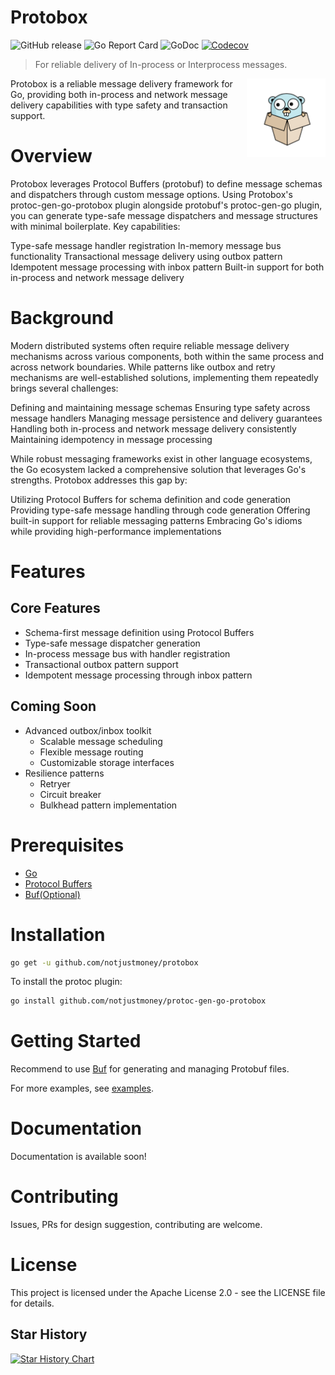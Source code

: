 # Protobox
![GitHub release](https://img.shields.io/github/release/notjustmoney/protobox.svg)
![Go Report Card](https://goreportcard.com/badge/github.com/notjustmoney/protobox)
![GoDoc](https://godoc.org/github.com/notjustmoney/protobox?status.svg)
[![Codecov](https://codecov.io/gh/notjustmoney/protobox/branch/main/graph/badge.svg)](https://codecov.io/gh/notjustmoney/protobox)


> For reliable delivery of In-process or Interprocess messages.

<img src="./logo/protobox-gopher.png" style="width: 25%; float: right; margin: 0 0 10px 20px;" alt="protobox-gopher">

Protobox is a reliable message delivery framework for Go, providing both in-process and network message delivery capabilities with type safety and transaction support.



# Overview
Protobox leverages Protocol Buffers (protobuf) to define message schemas and dispatchers through custom message options. Using Protobox's protoc-gen-go-protobox plugin alongside protobuf's protoc-gen-go plugin, you can generate type-safe message dispatchers and message structures with minimal boilerplate.
Key capabilities:

Type-safe message handler registration
In-memory message bus functionality
Transactional message delivery using outbox pattern
Idempotent message processing with inbox pattern
Built-in support for both in-process and network message delivery


# Background
Modern distributed systems often require reliable message delivery mechanisms across various components, both within the same process and across network boundaries. While patterns like outbox and retry mechanisms are well-established solutions, implementing them repeatedly brings several challenges:

Defining and maintaining message schemas
Ensuring type safety across message handlers
Managing message persistence and delivery guarantees
Handling both in-process and network message delivery consistently
Maintaining idempotency in message processing

While robust messaging frameworks exist in other language ecosystems, the Go ecosystem lacked a comprehensive solution that leverages Go's strengths. Protobox addresses this gap by:

Utilizing Protocol Buffers for schema definition and code generation
Providing type-safe message handling through code generation
Offering built-in support for reliable messaging patterns
Embracing Go's idioms while providing high-performance implementations

# Features
## Core Features

- Schema-first message definition using Protocol Buffers
- Type-safe message dispatcher generation
- In-process message bus with handler registration
- Transactional outbox pattern support
- Idempotent message processing through inbox pattern

## Coming Soon

- Advanced outbox/inbox toolkit
  - Scalable message scheduling
  - Flexible message routing
  - Customizable storage interfaces
- Resilience patterns
  - Retryer
  - Circuit breaker
  - Bulkhead pattern implementation

# Prerequisites
- [Go](https://golang.org/dl/)
- [Protocol Buffers](https://developers.google.com/protocol-buffers/docs/downloads)
- [Buf(Optional)](https://docs.buf.build/installation)

# Installation
```bash
go get -u github.com/notjustmoney/protobox
```

To install the protoc plugin:
```bash
go install github.com/notjustmoney/protoc-gen-go-protobox
```

# Getting Started
Recommend to use [Buf](https://docs.buf.build/installation) for generating and managing Protobuf files.

For more examples, see [examples](./examples).

# Documentation
Documentation is available soon!

# Contributing
Issues, PRs for design suggestion, contributing are welcome.

# License
This project is licensed under the Apache License 2.0 - see the LICENSE file for details.

## Star History

[![Star History Chart](https://api.star-history.com/svg?repos=notjustmoney/protobox&type=Date)](https://star-history.com/#notjustmoney/protobox&Date)